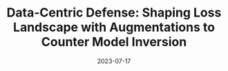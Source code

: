 ---
title: "Data-Centric Defense: Shaping Loss Landscape with Augmentations to Counter Model Inversion"
collection: publications
date: 2023-07-17
authors: Si Chen, Feiyang Kang, Nikhil Abhyankar, Ming Jin, Ruoxi Jia
venue: Data Centric Machine Learning (DMLR) at ICML 2023
paperurl: 'https://dmlr.ai/assets/accepted-papers/47/CameraReady/poi4mi___extended_abstract.pdf'
venureurl: 'https://icml.cc/virtual/2023/workshop/21492'
venuetype: conference
---